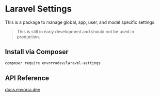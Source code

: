 # Laravel Settings

This is a package to manage global, app, user, and model specific settings.

> This is still in early development and should not be used in production.

## Install via Composer 

```bash
composer require envorradev/laravel-settings
```

## API Reference

[docs.envorra.dev](https://docs.envorra.dev/packages/Envorra-LaravelSettings.html)



